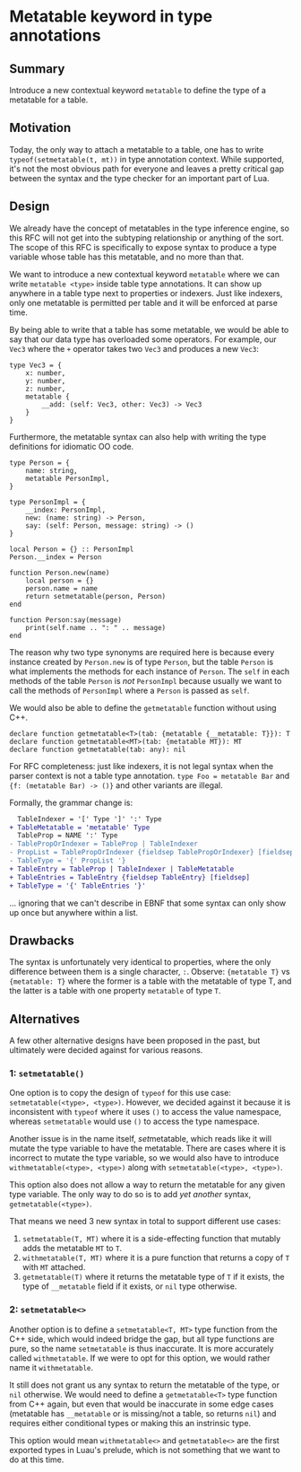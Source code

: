 # Metatable keyword in type annotations

## Summary

Introduce a new contextual keyword `metatable` to define the type of a metatable for a table.

## Motivation

Today, the only way to attach a metatable to a table, one has to write `typeof(setmetatable(t, mt))` in type annotation context. While supported, it's not the most obvious path for everyone and leaves a pretty critical gap between the syntax and the type checker for an important part of Lua.

## Design

We already have the concept of metatables in the type inference engine, so this RFC will not get into the subtyping relationship or anything of the sort. The scope of this RFC is specifically to expose syntax to produce a type variable whose table has this metatable, and no more than that.

We want to introduce a new contextual keyword `metatable` where we can write `metatable <type>` inside table type annotations. It can show up anywhere in a table type next to properties or indexers. Just like indexers, only one metatable is permitted per table and it will be enforced at parse time.

By being able to write that a table has some metatable, we would be able to say that our data type has overloaded some operators. For example, our `Vec3` where the `+` operator takes two `Vec3` and produces a new `Vec3`:

```
type Vec3 = {
    x: number,
    y: number,
    z: number,
    metatable {
        __add: (self: Vec3, other: Vec3) -> Vec3
    }
}
```

Furthermore, the metatable syntax can also help with writing the type definitions for idiomatic OO code.

```
type Person = {
    name: string,
    metatable PersonImpl,
}

type PersonImpl = {
    __index: PersonImpl,
    new: (name: string) -> Person,
    say: (self: Person, message: string) -> ()
}

local Person = {} :: PersonImpl
Person.__index = Person

function Person.new(name)
    local person = {}
    person.name = name
    return setmetatable(person, Person)
end

function Person:say(message)
    print(self.name .. ": " .. message)
end
```

The reason why two type synonyms are required here is because every instance created by `Person.new` is of type `Person`, but the table `Person` is what implements the methods for each instance of `Person`. The `self` in each methods of the table `Person` is _not_ `PersonImpl` because usually we want to call the methods of `PersonImpl` where a `Person` is passed as `self`.

We would also be able to define the `getmetatable` function without using C++.

```
declare function getmetatable<T>(tab: {metatable {__metatable: T}}): T
declare function getmetatable<MT>(tab: {metatable MT}): MT
declare function getmetatable(tab: any): nil
```

For RFC completeness: just like indexers, it is not legal syntax when the parser context is not a table type annotation. `type Foo = metatable Bar` and `{f: (metatable Bar) -> ()}` and other variants are illegal.

Formally, the grammar change is:

```diff
  TableIndexer = '[' Type ']' ':' Type
+ TableMetatable = 'metatable' Type
  TableProp = NAME ':' Type
- TablePropOrIndexer = TableProp | TableIndexer
- PropList = TablePropOrIndexer {fieldsep TablePropOrIndexer} [fieldsep]
- TableType = '{' PropList '}
+ TableEntry = TableProp | TableIndexer | TableMetatable
+ TableEntries = TableEntry {fieldsep TableEntry} [fieldsep]
+ TableType = '{' TableEntries '}'
```

... ignoring that we can't describe in EBNF that some syntax can only show up once but anywhere within a list.

## Drawbacks

The syntax is unfortunately very identical to properties, where the only difference between them is a single character, `:`. Observe: `{metatable T}` vs `{metatable: T}` where the former is a table with the metatable of type T, and the latter is a table with one property `metatable` of type `T`.

## Alternatives

A few other alternative designs have been proposed in the past, but ultimately were decided against for various reasons.

### 1: `setmetatable()`

One option is to copy the design of `typeof` for this use case: `setmetatable(<type>, <type>)`. However, we decided against it because it is inconsistent with `typeof` where it uses `()` to access the value namespace, whereas `setmetatable` would use `()` to access the type namespace.

Another issue is in the name itself, *set*metatable, which reads like it will mutate the type variable to have the metatable. There are cases where it is incorrect to mutate the type variable, so we would also have to introduce `withmetatable(<type>, <type>)` along with `setmetatable(<type>, <type>)`.

This option also does not allow a way to return the metatable for any given type variable. The only way to do so is to add _yet another_ syntax, `getmetatable(<type>)`.

That means we need 3 new syntax in total to support different use cases:

1. `setmetatable(T, MT)` where it is a side-effecting function that mutably adds the metatable `MT` to `T`.
2. `withmetatable(T, MT)` where it is a pure function that returns a copy of `T` with `MT` attached.
3. `getmetatable(T)` where it returns the metatable type of `T` if it exists, the type of `__metatable` field if it exists, or `nil` type otherwise.

### 2: `setmetatable<>`

Another option is to define a `setmetatable<T, MT>` type function from the C++ side, which would indeed bridge the gap, but all type functions are pure, so the name `setmetatable` is thus inaccurate. It is more accurately called `withmetatable`. If we were to opt for this option, we would rather name it `withmetatable`.

It still does not grant us any syntax to return the metatable of the type, or `nil` otherwise. We would need to define a `getmetatable<T>` type function from C++ again, but even that would be inaccurate in some edge cases (metatable has `__metatable` or is missing/not a table, so returns `nil`) and requires either conditional types or making this an instrinsic type.

This option would mean `withmetatable<>` and `getmetatable<>` are the first exported types in Luau's prelude, which is not something that we want to do at this time.
